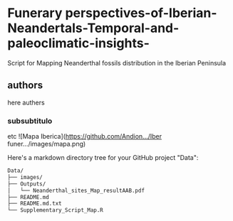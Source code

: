 # Funerary perspectives-of-Iberian-Neandertals-Temporal-and-paleoclimatic-insights-
Script for Mapping Neanderthal fossils distribution in the Iberian Peninsula
## authors 
here authers
### subsubtitulo 
etc
![Mapa Iberica](https://github.com/Andion.../Iber funer.../images/mapa.png)

Here's a markdown directory tree for your GitHub project "Data":

```markdown
Data/
├── images/
├── Outputs/
│   └── Neanderthal_sites_Map_resultAAB.pdf
├── README.md
├── README.md.txt
└── Supplementary_Script_Map.R
```
